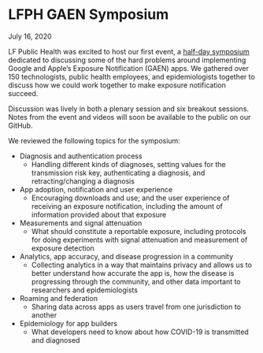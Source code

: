 # LFPH GAEN Symposium

July 16, 2020

LF Public Health was excited to host our first event, a [half-day symposium](https://events.linuxfoundation.org/gaen-symposium) dedicated to discussing some of the hard problems around implementing Google and Apple’s Exposure Notification (GAEN) apps. We gathered over 150 technologists, public health employees, and epidemiologists together to discuss how we could work together to make exposure notification succeed. 

Discussion was lively in both a plenary session and six breakout sessions. Notes from the event and videos will soon be available to the public on our GitHub. 

We reviewed the following topics for the symposium:

* Diagnosis and authentication process
  * Handling different kinds of diagnoses, setting values for the transmission risk key, authenticating a diagnosis, and retracting/changing a diagnosis
* App adoption, notification and user experience
  * Encouraging downloads and use; and the user experience of receiving an exposure notification, including the amount of information provided about that exposure
* Measurements and signal attenuation
  * What should constitute a reportable exposure, including protocols for doing experiments with signal attenuation and measurement of exposure detection
* Analytics, app accuracy, and disease progression in a community
  * Collecting analytics in a way that maintains privacy and allows us to better understand how accurate the app is, how the disease is progressing through the community, and other data important to researchers and epidemiologists
* Roaming and federation
  * Sharing data across apps as users travel from one jurisdiction to another
* Epidemiology for app builders
  * What developers need to know about how COVID-19 is transmitted and diagnosed
